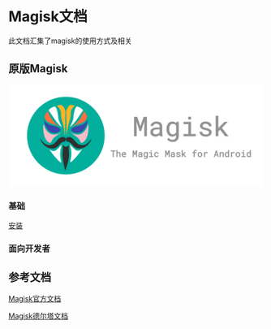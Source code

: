 
# Magisk文档

此文档汇集了magisk的使用方式及相关
## 原版Magisk
![](2.png)
### 基础
[安装](安装.md)
[]()
[]()
[]()

### 面向开发者
[]()
[]()
[]()
[]()
[]()


## 参考文档
[Magisk官方文档](https://topjohnwu.github.io/Magisk/)

[Magisk德尔塔文档](https://huskydg.github.io/magisk-files/)